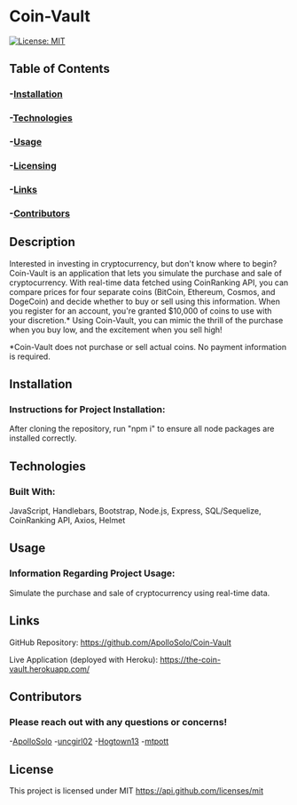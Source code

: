 # Coin-Vault

[![License: MIT](https://img.shields.io/badge/License-MIT-yellow.svg)](https://opensource.org/licenses/MIT)

## Table of Contents
### -[Installation](#installation)
### -[Technologies](#technologies)
### -[Usage](#usage)
### -[Licensing](#license)
### -[Links](#links)
### -[Contributors](#contributors)

## Description
Interested in investing in cryptocurrency, but don't know where to begin? Coin-Vault is an application that lets you simulate the purchase and sale of cryptocurrency. With real-time data fetched using CoinRanking API, you can compare prices for four separate coins (BitCoin, Ethereum, Cosmos, and DogeCoin) and decide whether to buy or sell using this information. When you register for an account, you're granted $10,000 of coins to use with your discretion.* Using Coin-Vault, you can mimic the thrill of the purchase when you buy low, and the excitement when you sell high! 
  
*Coin-Vault does not purchase or sell actual coins. No payment information is required.

## Installation
### Instructions for Project Installation:
After cloning the repository, run "npm i" to ensure all node packages are installed correctly.
  
## Technologies
### Built With:
JavaScript, Handlebars, Bootstrap, Node.js, Express, SQL/Sequelize, CoinRanking API, Axios, Helmet

## Usage
### Information Regarding Project Usage:
Simulate the purchase and sale of cryptocurrency using real-time data.

## Links
GitHub Repository: https://github.com/ApolloSolo/Coin-Vault

Live Application (deployed with Heroku): https://the-coin-vault.herokuapp.com/
  
## Contributors
### Please reach out with any questions or concerns!
-[ApolloSolo](https://github.com/ApolloSolo)
-[uncgirl02](https://github.com/uncgirl02)
-[Hogtown13](https://github.com/Hogtown13)
-[mtpott](https://github.com/mtpott)

## License
This project is licensed under MIT
https://api.github.com/licenses/mit